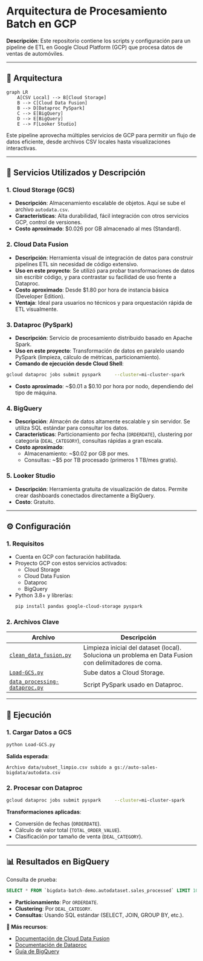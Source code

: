 # **Arquitectura de Procesamiento Batch en GCP**  

**Descripción**: Este repositorio contiene los scripts y configuración para un pipeline de ETL en Google Cloud Platform (GCP) que procesa datos de ventas de automóviles.  

---

## **📌 Arquitectura**  
```mermaid
graph LR
    A[CSV Local] --> B[Cloud Storage]
    B --> C[Cloud Data Fusion]
    B --> D[Dataproc PySpark]
    C --> E[BigQuery]
    D --> E[BigQuery]
    E --> F[Looker Studio]
```

Este pipeline aprovecha múltiples servicios de GCP para permitir un flujo de datos eficiente, desde archivos CSV locales hasta visualizaciones interactivas.  

---

## **🧰 Servicios Utilizados y Descripción**  

### **1. Cloud Storage (GCS)**  
- **Descripción**: Almacenamiento escalable de objetos. Aquí se sube el archivo `autodata.csv`.  
- **Características**: Alta durabilidad, fácil integración con otros servicios GCP, control de versiones.  
- **Costo aproximado**: $0.026 por GB almacenado al mes (Standard).  

### **2. Cloud Data Fusion**  
- **Descripción**: Herramienta visual de integración de datos para construir pipelines ETL sin necesidad de código extensivo.  
- **Uso en este proyecto**: Se utilizó para probar transformaciones de datos sin escribir código, y para contrastar su facilidad de uso frente a Dataproc.  
- **Costo aproximado**: Desde $1.80 por hora de instancia básica (Developer Edition).  
- **Ventaja**: Ideal para usuarios no técnicos y para orquestación rápida de ETL visualmente.  

### **3. Dataproc (PySpark)**  
- **Descripción**: Servicio de procesamiento distribuido basado en Apache Spark.  
- **Uso en este proyecto**: Transformación de datos en paralelo usando PySpark (limpieza, cálculo de métricas, particionamiento).  
- **Comando de ejecución desde Cloud Shell**:  
```bash
gcloud dataproc jobs submit pyspark     --cluster=mi-cluster-spark     --region=us-central1     --jars=gs://spark-lib/bigquery/spark-bigquery-with-dependencies_2.12-0.36.1.jar     --properties=spark.submit.deployMode=cluster     --service-account=dataproc-service-account@bigdata-batch-demo.iam.gserviceaccount.com     gs://auto-sales-bigdata/scripts/data_processing-dataproc.py
```
- **Costo aproximado**: ~$0.01 a $0.10 por hora por nodo, dependiendo del tipo de máquina.  

### **4. BigQuery**  
- **Descripción**: Almacén de datos altamente escalable y sin servidor. Se utiliza SQL estándar para consultar los datos.  
- **Características**: Particionamiento por fecha (`ORDERDATE`), clustering por categoría (`DEAL_CATEGORY`), consultas rápidas a gran escala.  
- **Costo aproximado**:  
  - Almacenamiento: ~$0.02 por GB por mes.  
  - Consultas: ~$5 por TB procesado (primeros 1 TB/mes gratis).  

### **5. Looker Studio**  
- **Descripción**: Herramienta gratuita de visualización de datos. Permite crear dashboards conectados directamente a BigQuery.  
- **Costo**: Gratuito.  

---

## **⚙️ Configuración**  

### **1. Requisitos**  
- Cuenta en GCP con facturación habilitada.  
- Proyecto GCP con estos servicios activados:  
  - Cloud Storage  
  - Cloud Data Fusion  
  - Dataproc  
  - BigQuery  
- Python 3.8+ y librerías:  
  ```bash
  pip install pandas google-cloud-storage pyspark
  ```

### **2. Archivos Clave**  
| Archivo | Descripción |  
|---------|-------------|  
| [`clean_data_fusion.py`](./clean_data_fusion.py) | Limpieza inicial del dataset (local). Soluciona un problema en Data Fusion con delimitadores de coma. |  
| [`Load-GCS.py`](./Load-GCS.py) | Sube datos a Cloud Storage. |  
| [`data_processing-dataproc.py`](./data_processing-dataproc.py) | Script PySpark usado en Dataproc. |  

---

## **🚀 Ejecución**  

### **1. Cargar Datos a GCS**  
```bash
python Load-GCS.py
```
**Salida esperada**:  
```
Archivo data/subset_limpio.csv subido a gs://auto-sales-bigdata/autodata.csv
```

### **2. Procesar con Dataproc**  
```bash
gcloud dataproc jobs submit pyspark     --cluster=mi-cluster-spark     --region=us-central1     --jars=gs://spark-lib/bigquery/spark-bigquery-with-dependencies_2.12-0.36.1.jar     --properties=spark.submit.deployMode=cluster     --service-account=dataproc-service-account@bigdata-batch-demo.iam.gserviceaccount.com     gs://auto-sales-bigdata/scripts/data_processing-dataproc.py
```
**Transformaciones aplicadas**:  
- Conversión de fechas (`ORDERDATE`).  
- Cálculo de valor total (`TOTAL_ORDER_VALUE`).  
- Clasificación por tamaño de venta (`DEAL_CATEGORY`).  

---

## **📊 Resultados en BigQuery**  
Consulta de prueba:  
```sql
SELECT * FROM `bigdata-batch-demo.autodataset.sales_processed` LIMIT 10;
```
- **Particionamiento**: Por `ORDERDATE`.  
- **Clustering**: Por `DEAL_CATEGORY`.  
- **Consultas**: Usando SQL estándar (SELECT, JOIN, GROUP BY, etc.).  


**🔗 Más recursos**:  
- [Documentación de Cloud Data Fusion](https://cloud.google.com/data-fusion/docs)  
- [Documentación de Dataproc](https://cloud.google.com/dataproc)  
- [Guía de BigQuery](https://cloud.google.com/bigquery/docs)  
